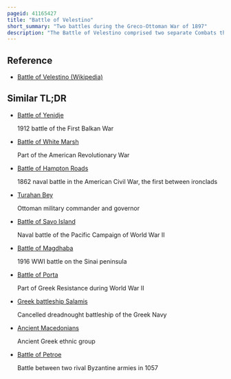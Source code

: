 ```yaml
---
pageid: 41165427
title: "Battle of Velestino"
short_summary: "Two battles during the Greco-Ottoman War of 1897"
description: "The Battle of Velestino comprised two separate Combats that took Place on 27 april189730 April1897 and 5 May18976 may 1897 between the Greek and ottoman Armies at Velestino in Thessaly as Part of the Greco-Turk."
---
```


## Reference

- [Battle of Velestino (Wikipedia)](https://en.wikipedia.org/?curid=41165427)

## Similar TL;DR

- [Battle of Yenidje](/tldr/en/battle-of-yenidje)

  1912 battle of the First Balkan War

- [Battle of White Marsh](/tldr/en/battle-of-white-marsh)

  Part of the American Revolutionary War

- [Battle of Hampton Roads](/tldr/en/battle-of-hampton-roads)

  1862 naval battle in the American Civil War, the first between ironclads

- [Turahan Bey](/tldr/en/turahan-bey)

  Ottoman military commander and governor

- [Battle of Savo Island](/tldr/en/battle-of-savo-island)

  Naval battle of the Pacific Campaign of World War II

- [Battle of Magdhaba](/tldr/en/battle-of-magdhaba)

  1916 WWI battle on the Sinai peninsula

- [Battle of Porta](/tldr/en/battle-of-porta)

  Part of Greek Resistance during World War II

- [Greek battleship Salamis](/tldr/en/greek-battleship-salamis)

  Cancelled dreadnought battleship of the Greek Navy

- [Ancient Macedonians](/tldr/en/ancient-macedonians)

  Ancient Greek ethnic group

- [Battle of Petroe](/tldr/en/battle-of-petroe)

  Battle between two rival Byzantine armies in 1057
